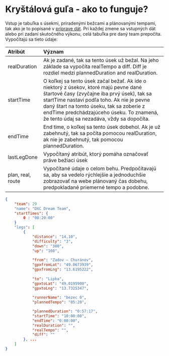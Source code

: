 # Kryštálová guľa - ako to funguje?

Vstup je tabuľka s úsekmi, priradenými bežcami a plánovanými tempami, tak ako je to popísané v [príprave dát](dataPreparation.md). Pri každej zmene sa vstupných dát alebo pri zadaní skutočného výkonu, celá tabuľka pre daný team prepočíta. Vypočítajú sa tieto údaje:

| Atribút     | Význam |
| :---------- | :----- |
| realDuration | Ak je zadané, tak sa tento úsek už bežal. Na jeho základe sa vypočíta realTempo a diff. Diff je rozdiel medzi plannedDuration and realDuration. |
| startTime    | O koľkej sa tento úsek začal bežať. Ak ide o niektorý z úsekov, ktoré majú pevne dané štartové časy (zvyčajne iba prvý úsek), tak sa startTime nastaví podľa toho. Ak nie je pevne daný štart na tomto úseku, tak sa zoberie z endTime predchádzajúceho úseku. To znamená, že tento údaj sa nezadáva, vždy sa dopočíta. |
| endTime      | End time, o koľkej sa tento úsek dobehol. Ak je už zabehnutý, tak sa počíta pomocou realDuration, ak nie je zabehnutý, tak pomocou plannedDuration. |
| lastLegDone | Vypočítaný atribút, ktorý pomáha označovať práve bežiaci úsek |
| plan, real, route | Vypočítané údaje o celom behu. Predpočítavajú sa, aby sa vedelo rýchlejšie a jednoduchšie zobrazovať na webe plánovaný čas dobehu, predpokladané priemerné tempo a podobne. |


``` JSON
{
	"team": 29
	"name": "DXC Dream Team",
	"startTimes": {
		0 : "08:20:00"
	}
    "legs": [
        {
            "distance": "14,10",
            "difficulty": "3",
            "down": "380",
            "up": "160",
			
            "from": "Zadov – Churánov",
            "gpxfromLat": "49.0673939",
            "gpxfromLng": "13.6195222",
			
            "to": "Lipka",
            "gpxtoLat": "49.0195900",
            "gpxtoLng": "13.7325347",
			
            "runnerName": "bezec 0",
            "plannedTempo": "05:20",

            "plannedDuration": "0:57:17",
            "startTime": "10:00:00",
            "endTime": "0:00:00",
            "realDuration": "",
            "realTempo": "",
            "diff": ""
        }, ...
	]
}		
```